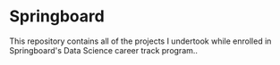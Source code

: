 # Springboard
This repository contains all of the projects I undertook while enrolled in Springboard's Data Science career track program..
